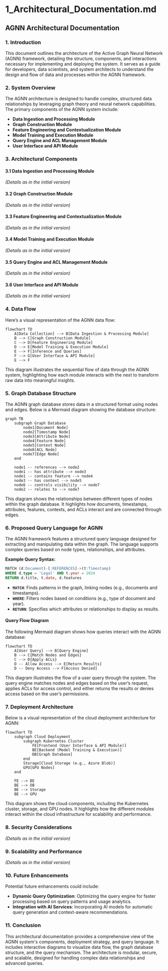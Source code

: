 
# 1_Architectural_Documentation.md

## **AGNN Architectural Documentation**

### **1. Introduction**

This document outlines the architecture of the Active Graph Neural Network (AGNN) framework, detailing the structure, components, and interactions necessary for implementing and deploying the system. It serves as a guide for developers, data scientists, and system architects to understand the design and flow of data and processes within the AGNN framework.

### **2. System Overview**

The AGNN architecture is designed to handle complex, structured data relationships by leveraging graph theory and neural network capabilities. The primary components of the AGNN system include:

- **Data Ingestion and Processing Module**
- **Graph Construction Module**
- **Feature Engineering and Contextualization Module**
- **Model Training and Execution Module**
- **Query Engine and ACL Management Module**
- **User Interface and API Module**

### **3. Architectural Components**

#### **3.1 Data Ingestion and Processing Module**
*(Details as in the initial version)*

#### **3.2 Graph Construction Module**
*(Details as in the initial version)*

#### **3.3 Feature Engineering and Contextualization Module**
*(Details as in the initial version)*

#### **3.4 Model Training and Execution Module**
*(Details as in the initial version)*

#### **3.5 Query Engine and ACL Management Module**
*(Details as in the initial version)*

#### **3.6 User Interface and API Module**
*(Details as in the initial version)*

### **4. Data Flow**

Here’s a visual representation of the AGNN data flow:

```mermaid
flowchart TD
    A[Data Collection] --> B[Data Ingestion & Processing Module]
    B --> C[Graph Construction Module]
    C --> D[Feature Engineering Module]
    D --> E[Model Training & Execution Module]
    E --> F[Inference and Queries]
    F --> G[User Interface & API Module]
    E --> F
```

This diagram illustrates the sequential flow of data through the AGNN system, highlighting how each module interacts with the next to transform raw data into meaningful insights.

### **5. Graph Database Structure**

The AGNN graph database stores data in a structured format using nodes and edges. Below is a Mermaid diagram showing the database structure:

```mermaid
graph TB
    subgraph Graph Database
        node1[Document Node]
        node2[Timestamp Node]
        node3[Attribute Node]
        node4[Feature Node]
        node5[Context Node]
        node6[ACL Node]
        node7[Edge Node]
    end

    node1 -- references --> node2
    node1 -- has attribute --> node3
    node1 -- contains feature --> node4
    node3 -- has context --> node5
    node6 -- controls visibility --> node7
    node2 -- relates to --> node7
```

This diagram shows the relationships between different types of nodes within the graph database. It highlights how documents, timestamps, attributes, features, contexts, and ACLs interact and are connected through edges.

### **6. Proposed Query Language for AGNN**

The AGNN framework features a structured query language designed for extracting and manipulating data within the graph. The language supports complex queries based on node types, relationships, and attributes.

**Example Query Syntax:**

```sql
MATCH (d:Document)-[:REFERENCES]->(t:Timestamp)
WHERE d.type = 'Legal' AND t.year = 2024
RETURN d.title, t.date, d.features
```

- **`MATCH`**: Finds patterns in the graph, linking nodes (e.g., documents and timestamps).
- **`WHERE`**: Filters nodes based on conditions (e.g., type of document and year).
- **`RETURN`**: Specifies which attributes or relationships to display as results.

#### **Query Flow Diagram**

The following Mermaid diagram shows how queries interact with the AGNN database:

```mermaid
flowchart TD
    A[User Query] --> B[Query Engine]
    B --> C{Match Nodes and Edges}
    C --> D{Apply ACLs}
    D -- Allow Access --> E[Return Results]
    D -- Deny Access --> F[Access Denied]
```

This diagram illustrates the flow of a user query through the system. The query engine matches nodes and edges based on the user’s request, applies ACLs for access control, and either returns the results or denies access based on the user’s permissions.

### **7. Deployment Architecture**

Below is a visual representation of the cloud deployment architecture for AGNN:

```mermaid
flowchart TD
    subgraph Cloud Deployment
        subgraph Kubernetes Cluster
            FE[Frontend (User Interface & API Module)]
            BE[Backend (Model Training & Execution)]
            DB[Graph Database]
        end
        Storage[Cloud Storage (e.g., Azure Blob)]
        GPU[GPU Nodes]
    end

    FE --> BE
    BE --> DB
    BE --> Storage
    BE --> GPU
```

This diagram shows the cloud components, including the Kubernetes cluster, storage, and GPU nodes. It highlights how the different modules interact within the cloud infrastructure for scalability and performance.

### **8. Security Considerations**

*(Details as in the initial version)*

### **9. Scalability and Performance**

*(Details as in the initial version)*

### **10. Future Enhancements**

Potential future enhancements could include:

- **Dynamic Query Optimization**: Optimizing the query engine for faster processing based on query patterns and usage analytics.
- **Integration with AI Services**: Incorporating AI models for automatic query generation and context-aware recommendations.

### **11. Conclusion**

This architectural documentation provides a comprehensive view of the AGNN system's components, deployment strategy, and query language. It includes interactive diagrams to visualize data flow, the graph database structure, and the query mechanism. The architecture is modular, secure, and scalable, designed for handling complex data relationships and advanced queries.

